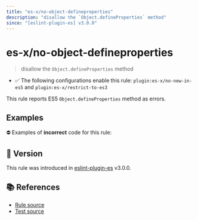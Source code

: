 ```yaml
---
title: "es-x/no-object-defineproperties"
description: "disallow the `Object.defineProperties` method"
since: "[eslint-plugin-es] v3.0.0"
---
```


# es-x/no-object-defineproperties
> disallow the `Object.defineProperties` method

- ✅ The following configurations enable this rule: `plugin:es-x/no-new-in-es5` and `plugin:es-x/restrict-to-es3`

This rule reports ES5 `Object.defineProperties` method as errors.

## Examples

⛔ Examples of **incorrect** code for this rule:

<eslint-playground type="bad" code="/*eslint es-x/no-object-defineproperties: error */
Object.defineProperties(obj, {})
" />

## 🚀 Version

This rule was introduced in [eslint-plugin-es] v3.0.0.

[eslint-plugin-es]: https://github.com/mysticatea/eslint-plugin-es

## 📚 References

- [Rule source](https://github.com/ota-meshi/eslint-plugin-es-x/blob/master/lib/rules/no-object-defineproperties.js)
- [Test source](https://github.com/ota-meshi/eslint-plugin-es-x/blob/master/tests/lib/rules/no-object-defineproperties.js)
